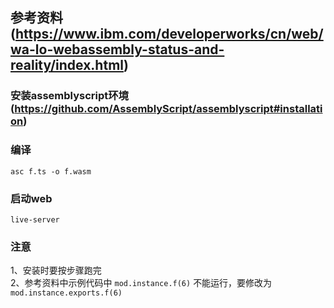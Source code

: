 ## 参考资料(https://www.ibm.com/developerworks/cn/web/wa-lo-webassembly-status-and-reality/index.html)

### 安装assemblyscript环境(https://github.com/AssemblyScript/assemblyscript#installation)

### 编译
```
asc f.ts -o f.wasm
```

### 启动web
```
live-server
```

### 注意  
1、安装时要按步骤跑完   
2、参考资料中示例代码中 ```mod.instance.f(6)``` 不能运行，要修改为 ```mod.instance.exports.f(6)```   
